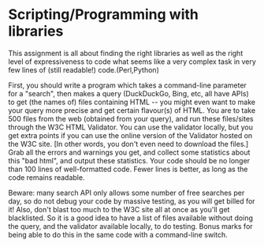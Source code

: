 # Scripting/Programming with libraries
This assignment is all about finding the right libraries as well as the right level of expressiveness to code what seems like a very complex task in very few lines of (still readable!) code.(Perl,Python)

First, you should write a program which takes a command-line parameter for a "search", then makes a query (DuckDuckGo, Bing, etc, all have APIs) to get (the names of) files containing HTML -- you might even want to make your query more precise and get certain flavour(s) of HTML. You are to take 500 files from the web (obtained from your query), and run these files/sites through the W3C HTML Validator. You can use the validator locally, but you get extra points if you can use the online version of the Validator hosted on the W3C site. [In other words, you don't even need to download the files.] Grab all the errors and warnings you get, and collect some statistics about this "bad html", and output these statistics. Your code should be no longer than 100 lines of well-formatted code. Fewer lines is better, as long as the code remains readable.

Beware: many search API only allows some number of free searches per day, so do not debug your code by massive testing, as you will get billed for it! Also, don't blast too much to the W3C site all at once as you'll get blacklisted. So it is a good idea to have a list of files available without doing the query, and the validator available locally, to do testing. Bonus marks for being able to do this in the same code with a command-line switch.
